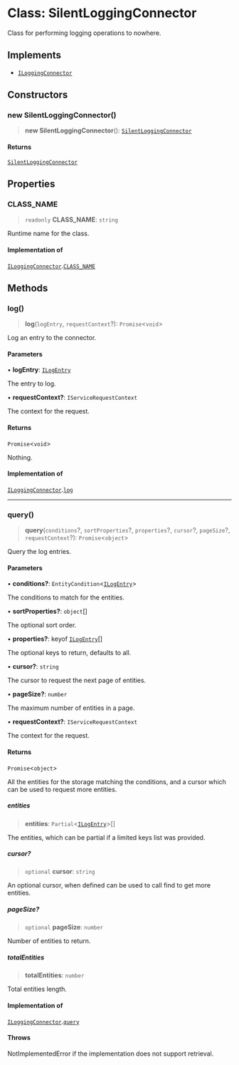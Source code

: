 # Class: SilentLoggingConnector

Class for performing logging operations to nowhere.

## Implements

- [`ILoggingConnector`](../interfaces/ILoggingConnector.md)

## Constructors

### new SilentLoggingConnector()

> **new SilentLoggingConnector**(): [`SilentLoggingConnector`](SilentLoggingConnector.md)

#### Returns

[`SilentLoggingConnector`](SilentLoggingConnector.md)

## Properties

### CLASS\_NAME

> `readonly` **CLASS\_NAME**: `string`

Runtime name for the class.

#### Implementation of

[`ILoggingConnector`](../interfaces/ILoggingConnector.md).[`CLASS_NAME`](../interfaces/ILoggingConnector.md#class_name)

## Methods

### log()

> **log**(`logEntry`, `requestContext`?): `Promise`\<`void`\>

Log an entry to the connector.

#### Parameters

• **logEntry**: [`ILogEntry`](../interfaces/ILogEntry.md)

The entry to log.

• **requestContext?**: `IServiceRequestContext`

The context for the request.

#### Returns

`Promise`\<`void`\>

Nothing.

#### Implementation of

[`ILoggingConnector`](../interfaces/ILoggingConnector.md).[`log`](../interfaces/ILoggingConnector.md#log)

***

### query()

> **query**(`conditions`?, `sortProperties`?, `properties`?, `cursor`?, `pageSize`?, `requestContext`?): `Promise`\<`object`\>

Query the log entries.

#### Parameters

• **conditions?**: `EntityCondition`\<[`ILogEntry`](../interfaces/ILogEntry.md)\>

The conditions to match for the entities.

• **sortProperties?**: `object`[]

The optional sort order.

• **properties?**: keyof [`ILogEntry`](../interfaces/ILogEntry.md)[]

The optional keys to return, defaults to all.

• **cursor?**: `string`

The cursor to request the next page of entities.

• **pageSize?**: `number`

The maximum number of entities in a page.

• **requestContext?**: `IServiceRequestContext`

The context for the request.

#### Returns

`Promise`\<`object`\>

All the entities for the storage matching the conditions,
and a cursor which can be used to request more entities.

##### entities

> **entities**: `Partial`\<[`ILogEntry`](../interfaces/ILogEntry.md)\>[]

The entities, which can be partial if a limited keys list was provided.

##### cursor?

> `optional` **cursor**: `string`

An optional cursor, when defined can be used to call find to get more entities.

##### pageSize?

> `optional` **pageSize**: `number`

Number of entities to return.

##### totalEntities

> **totalEntities**: `number`

Total entities length.

#### Implementation of

[`ILoggingConnector`](../interfaces/ILoggingConnector.md).[`query`](../interfaces/ILoggingConnector.md#query)

#### Throws

NotImplementedError if the implementation does not support retrieval.

